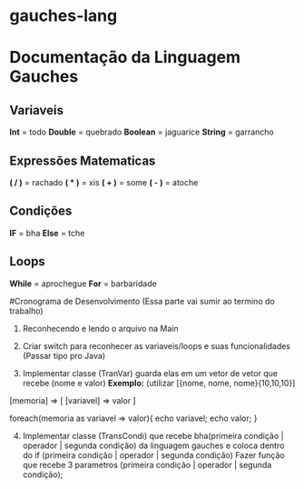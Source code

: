 # gauches-lang
# Documentação da Linguagem Gauches

##  Variaveis

**Int** = todo
**Double** = quebrado
**Boolean** = jaguarice
**String** = garrancho

##  Expressões Matematicas

**( / )** = rachado 
**( * )** = xis 
**( + )** = some 
**( - )** = atoche 

##  Condições

**IF** = bha
**Else** = tche

##  Loops

**While** = aprochegue
**For** = barbaridade

#Cronograma de Desenvolvimento (Essa parte vai sumir ao termino do trabalho)

1. Reconhecendo e lendo o arquivo na Main

2. Criar switch para reconhecer as variaveis/loops e suas funcionalidades (Passar tipo pro Java)


3. Implementar classe (TranVar) guarda elas em um vetor de vetor que recebe (nome e valor)
**Exemplo:**
(utilizar [{nome, nome, nome}{10,10,10}]

[memoria] => [
    [variavel] => valor
  ]
 
 foreach(memoria as variavel => valor){
    echo variavel;
    echo valor;
  }


4. Implementar classe (TransCondi) que recebe bha(primeira condição | operador | segunda condição) da linguagem gauches e coloca dentro do if (primeira condição | operador | segunda condição) Fazer função que recebe 3 parametros (primeira condição | operador | segunda condição);
